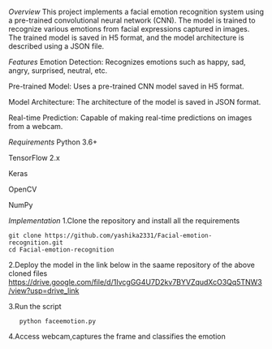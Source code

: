 *Overview*
This project implements a facial emotion recognition system using a pre-trained convolutional neural network (CNN). The model is trained to recognize various emotions from facial expressions captured in images. The trained model is saved in H5 format, and the model architecture is described using a JSON file.

*Features*
Emotion Detection: Recognizes emotions such as happy, sad, angry, surprised, neutral, etc.

Pre-trained Model: Uses a pre-trained CNN model saved in H5 format.

Model Architecture: The architecture of the model is saved in JSON format.

Real-time Prediction: Capable of making real-time predictions on images from a webcam.

*Requirements*
Python 3.6+

TensorFlow 2.x

Keras

OpenCV

NumPy

*Implementation*
1.Clone the repository and install all the requirements

    git clone https://github.com/yashika2331/Facial-emotion-recognition.git
    cd Facial-emotion-recognition
2.Deploy the model in the link below in the saame repository of the above cloned files https://drive.google.com/file/d/1IvcgGG4U7D2kv7BYVZqudXcO3Qq5TNW3/view?usp=drive_link

3.Run the script

       python faceemotion.py
4.Access webcam,captures the frame and classifies the emotion
